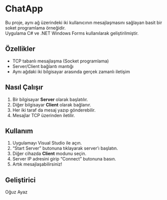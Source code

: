 # ChatApp

Bu proje, aynı ağ üzerindeki iki kullanıcının mesajlaşmasını sağlayan basit bir soket programlama örneğidir.  
Uygulama C# ve .NET Windows Forms kullanılarak geliştirilmiştir.

## Özellikler
- TCP tabanlı mesajlaşma (Socket programlama)
- Server/Client bağlantı mantığı
- Aynı ağdaki iki bilgisayar arasında gerçek zamanlı iletişim

##  Nasıl Çalışır
1. Bir bilgisayar **Server** olarak başlatılır.
2. Diğer bilgisayar **Client** olarak bağlanır.
3. Her iki taraf da mesaj yazıp gönderebilir.
4. Mesajlar TCP üzerinden iletilir.

##  Kullanım
1. Uygulamayı Visual Studio ile açın.
2. “Start Server” butonuna tıklayarak server’ı başlatın.
3. Diğer cihazda **Client** modunu seçin.
4. Server IP adresini girip “Connect” butonuna basın.
5. Artık mesajlaşabilirsiniz!


## Geliştirici
   Oğuz Ayaz
